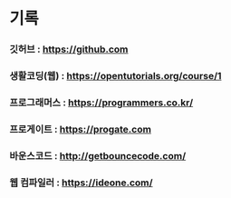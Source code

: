 # 기록

### 깃허브 : https://github.com 
### 생활코딩(웹) : https://opentutorials.org/course/1
### 프로그래머스 : https://programmers.co.kr/
### 프로게이트 : https://progate.com
### 바운스코드 : http://getbouncecode.com/
### 웹 컴파일러 : https://ideone.com/
